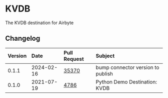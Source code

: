 # KVDB

The KVDB destination for Airbyte

## Changelog

| Version | Date       | Pull Request                                             | Subject                           |
| :------ | :--------- | :------------------------------------------------------- | :-------------------------------- |
| 0.1.1   | 2024-02-16 | [35370](https://github.com/airbytehq/airbyte/pull/35370) | bump connector version to publish |
| 0.1.0   | 2021-07-19 | [4786](https://github.com/airbytehq/airbyte/pull/4786)   | Python Demo Destination: KVDB     |
